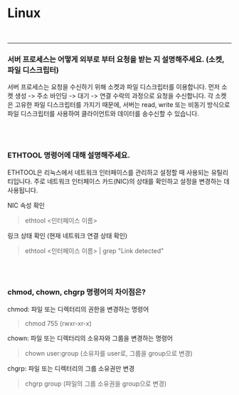 # Linux

<br/>

---

### 서버 프로세스는 어떻게 외부로 부터 요청을 받는 지 설명해주세요. (소켓, 파일 디스크립터)

서버 프로세스는 요청을 수신하기 위해 소켓과 파일 디스크립터를 이용합니다.
먼저 소켓 생성 -> 주소 바인딩 -> 대기 -> 연결 수락의 과정으로 요청을 수신합니다. 각 소켓은 고유한 파일 디스크립터를 가지기 때문에, 서버는 read, write 또는 비동기 방식으로 파일 디스크립터를 사용하여 클라이언트와 데이터를 송수신할 수 있습니다.

<br/><br/>

### ETHTOOL 명령어에 대해 설명해주세요.

ETHTOOL은 리눅스에서 네트워크 인터페이스를 관리하고 설정할 때 사용되는 유틸리티입니다. 주로 네트워크 인터페이스 카드(NIC)의 상태를 확인하고 설정을 변경하는 데 사용됩니다.

NIC 속성 확인

> ethtool <인터페이스 이름>

링크 상태 확인 (현재 네트워크 연결 상태 확인)

> ethtool <인터페이스 이름> | grep "Link detected"

<br/><br/>

### chmod, chown, chgrp 명령어의 차이점은?

chmod: 파일 또는 디렉터리의 권한을 변경하는 명령어

> chmod 755 <filename> (rwxr-xr-x)

chown: 파일 또는 디렉터리의 소유자와 그룹을 변경하는 명령어

> chown user:group <filename> (소유자를 user로, 그룹을 group으로 변경)

chgrp: 파일 또는 디렉터리의 그룹 소유권만 변경

> chgrp group <filename> (파일의 그룹 소유권을 group으로 변경)
